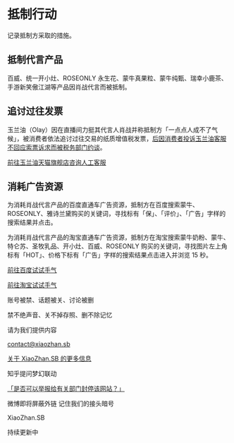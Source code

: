 # 抵制行动

记录抵制方采取的措施。

## 抵制代言产品

百威、统一开小灶、ROSEONLY 永生花、蒙牛真果粒、蒙牛纯甄、瑞幸小鹿茶、手游新笑傲江湖等产品因肖战代言而被抵制。

## 追讨过往发票

玉兰油（Olay）因在直播间力挺其代言人肖战并称抵制方「一点点人成不了气候」，被消费者依法追讨过往交易的纸质增值税发票，[后因消费者投诉玉兰油客服不回应索票诉求而被税务部门约谈](http://www.nbd.com.cn/articles/2020-03-06/1414375.html)。

[前往玉兰油天猫旗舰店咨询人工客服](https://store.taobao.com/shop/view_shop.htm?user_number_id=749391658)

## 消耗广告资源

为消耗肖战代言产品的百度直通车广告资源，抵制方在百度搜索蒙牛、ROSEONLY、雅诗兰黛购买的关键词，寻找标有「保」、「评价」、「广告」字样的搜索结果并点击。

为消耗肖战代言产品的淘宝直通车广告资源，抵制方在淘宝搜索蒙牛奶粉、蒙牛、特仑苏、圣牧乳品、开小灶、百威、ROSEONLY 购买的关键词，寻找图片左上角标有「HOT」、价格下标有「广告」字样的搜索结果点击进入并浏览 15 秒。

[前往百度试试手气](https://www.baidu.com/s?wd=永生花)

[前往淘宝试试手气](https://s.taobao.com/search?q=自热米饭)

账号被禁、话题被关、讨论被删

禁不绝声音、关不掉存照、删不除记忆



请为我们提供内容

contact@xiaozhan.sb



[关于 XiaoZhan.SB 的更多信息](https://xiaozhan.sb/qna.html)



知乎提问梦幻联动

[「是否可以举报给有关部门封停该网站？」](https://www.zhihu.com/question/407230789)



微博即将屏蔽外链
记住我们的接头暗号

XiaoZhan.SB



持续更新中
